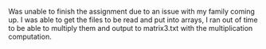 Was unable to finish the assignment due to an issue with my family coming up. I was able to get the files to be read and put into arrays, I ran out of time to be able to multiply them and output to matrix3.txt with the multiplication computation.

